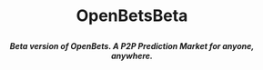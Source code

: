 <h1 align="center"><strong>
 
 OpenBetsBeta
 
 </strong></h1>

 <h5 align="center">
 
 Beta version of OpenBets. A P2P Prediction Market for anyone, anywhere.
 
</h5>
